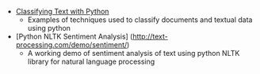 - [Classifying Text with Python](http://www.nltk.org/book/ch06.html)
  - Examples of techniques used to classify documents and textual data using python
- [Python NLTK Sentiment Analysis] (http://text-processing.com/demo/sentiment/)
  - A working demo of sentiment analysis of text using python NLTK library for natural language processing 
